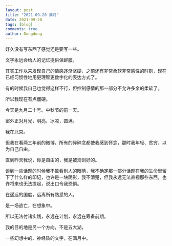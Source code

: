 ```yaml
---
layout: post
title: "2021.09.20 满月"
date: 2021-09-20
tags: [blog]
comments: true
author: Dongdong
---
```


好久没有写东西了感觉还是要写一些。

文字永远会给人的记忆提供保鲜膜。

其实工作以来发现自己的情感逐渐坚硬，之前还有非常柔软非常感性的时刻，现在已经习惯性地用更理智更数字化的表达方式了。

有的时候我自己也觉得这样不行，但控制感情的那一部分不允许多余的柔软了。

所以我现在有点僵硬。

今天是九月二十号。中秋节的前一天。

窗外正对月光，明亮，冰凉，圆满。

我在北京。

但我在看两三年前的微博，所有的碎碎念都使我感到怀念，那时我年轻、贫穷，以为自己自由。

直到昨天我说，你是自由的，我是被规训好的。

谈到一些话题的时候我不敢看别人的眼睛，我不确定那一部分话题在我的生命里留下了什么样的印记，也许是一块阴影，我不清楚，但我永远无法直视那些东西，也许将来也无法提起，说出口令我恐惧。

在遥远的国度，远离所有熟悉的人。

是一场逃亡，在想象中。

所以无法付诸实践，永远在计划，永远在筹备前期。

我的目的地是另一个方向，不是五大湖。

一些幻想中的、神经质的文字，在满月中。


